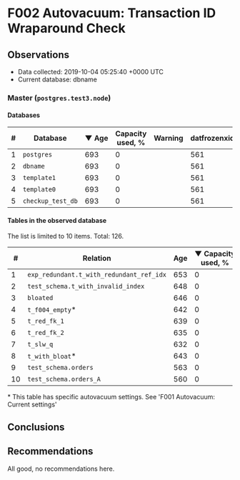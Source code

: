 # F002 Autovacuum: Transaction ID Wraparound Check #

## Observations ##
- Data collected: 2019-10-04 05:25:40 +0000 UTC
- Current database: dbname




### Master (`postgres.test3.node`) ###


#### Databases ####


| \# | Database | &#9660;&nbsp;Age | Capacity used, % | Warning | datfrozenxid |
|--|--------|-----|------------------|---------|--------------|
| 1 |`postgres`|693 |0 |  |561 |
| 2 |`dbname`|693 |0 |  |561 |
| 3 |`template1`|693 |0 |  |561 |
| 4 |`template0`|693 |0 |  |561 |
| 5 |`checkup_test_db`|693 |0 |  |561 |


#### Tables in the observed database ####
The list is limited to 10 items. Total: 126.

| \# | Relation | Age | &#9660;&nbsp;Capacity used, % | Warning |rel_relfrozenxid | toast_relfrozenxid |
|---|-------|-----|------------------|---------|-----------------|--------------------|
| 1 |`exp_redundant.t_with_redundant_ref_idx` |653 |0 |  |601 |0 |
| 2 |`test_schema.t_with_invalid_index` |648 |0 |  |606 |0 |
| 3 |`bloated` |646 |0 |  |608 |0 |
| 4 |`t_f004_empty`\* |642 |0 |  |612 |0 |
| 5 |`t_red_fk_1` |639 |0 |  |615 |0 |
| 6 |`t_red_fk_2` |635 |0 |  |619 |0 |
| 7 |`t_slw_q` |632 |0 |  |622 |0 |
| 8 |`t_with_bloat`\* |643 |0 |  |611 |0 |
| 9 |`test_schema.orders` |563 |0 |  |691 |0 |
| 10 |`test_schema.orders_A` |560 |0 |  |694 |0 |


\* This table has specific autovacuum settings. See 'F001 Autovacuum: Current settings'


## Conclusions ##
 


## Recommendations ##
  All good, no recommendations here.
 

